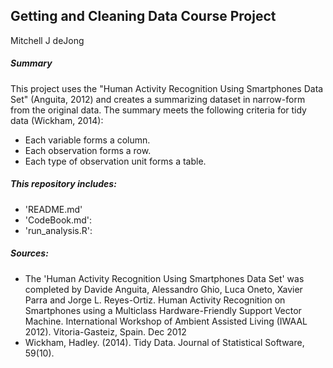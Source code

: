 ## Getting and Cleaning Data Course Project

Mitchell J deJong

##### Summary
This project uses the "Human Activity Recognition Using Smartphones Data Set" (Anguita, 2012) and creates a summarizing dataset in narrow-form from the original data. The summary meets the following criteria for tidy data (Wickham, 2014):
* Each variable forms a column.
* Each observation forms a row.
* Each type of observation unit forms a table.


##### This repository includes:
* 'README.md'
* 'CodeBook.md':
* 'run_analysis.R':

##### Sources:
* The 'Human Activity Recognition Using Smartphones Data Set' was completed by Davide Anguita, Alessandro Ghio, Luca Oneto, Xavier Parra and Jorge L. Reyes-Ortiz. Human Activity Recognition on Smartphones using a Multiclass Hardware-Friendly Support Vector Machine. International Workshop of Ambient Assisted Living (IWAAL 2012). Vitoria-Gasteiz, Spain. Dec 2012
* Wickham, Hadley. (2014). Tidy Data. Journal of Statistical Software, 59(10).
